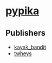 # [pypika](https://pypi.org/project/pypika)



## Publishers
- [kayak_bandit](https://pypi.org/user/kayak_bandit)
- [twheys](https://pypi.org/user/twheys)

